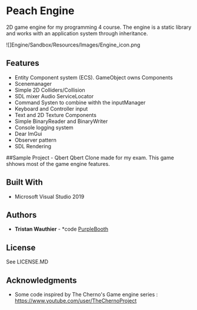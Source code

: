 # Peach Engine
2D game engine for my programming 4 course. 
The engine is a static library and works with an application system through inheritance.

![]Engine/Sandbox/Resources/Images/Engine_icon.png

## Features
- Entity Component system (ECS). GameObject owns Components
- Scenemanager
- Simple 2D Colliders/Collision
- SDL mixer Audio ServiceLocator
- Command Systen to combine withh the inputManager
- Keyboard and Controller input
- Text and 2D Texture Components
- Simple BinaryReader and BinaryWriter
- Console logging system
- Dear ImGui
- Observer pattern
- SDL Rendering

##Sample Project - Qbert
Qbert Clone made for my exam. This game shhows most of the game engine features.


## Built With
  - Microsoft Visual Studio 2019

## Authors
 - **Tristan Wauthier** - *code
    [PurpleBooth](https://github.com/PurpleBooth)

## License
See LICENSE.MD

## Acknowledgments
  - Some code inspired by The Cherno's Game engine series : https://www.youtube.com/user/TheChernoProject

